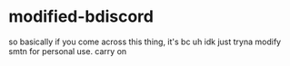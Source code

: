 # modified-bdiscord
so basically if you come across this thing, it's bc uh idk
just tryna modify smtn for personal use. carry on
